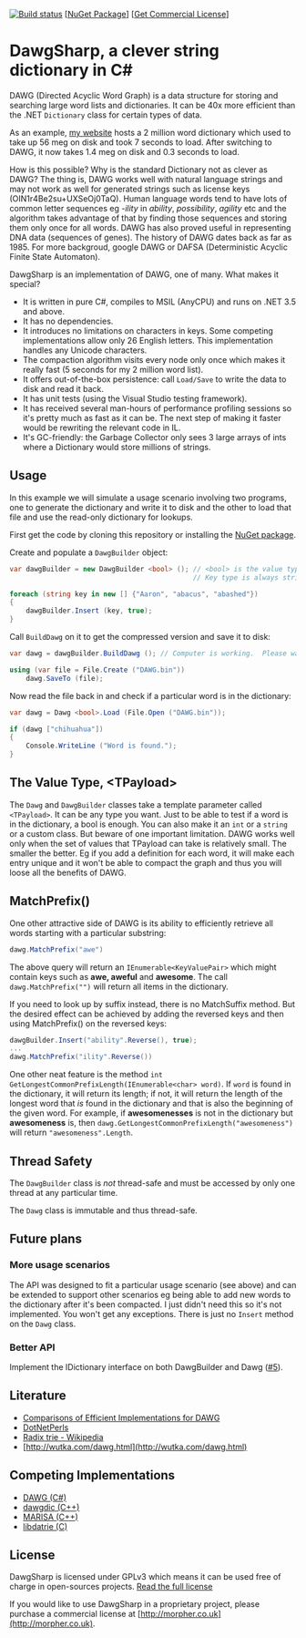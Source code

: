 [![Build status](https://ci.appveyor.com/api/projects/status/4htqh2lt5l5vfgxd?svg=true)](https://ci.appveyor.com/project/morpher/dawgsharp)
  [[NuGet Package](https://www.nuget.org/packages/DawgSharp/)]   [[Get Commercial License](http://morpher.co.uk)]   

DawgSharp, a clever string dictionary in C#
===========================================

DAWG (Directed Acyclic Word Graph) is a data structure for storing and searching large word lists and dictionaries.  It can be 40x more efficient than the .NET ```Dictionary``` class for certain types of data.

As an example, [my website](http://russiangram.com) hosts a 2 million word dictionary which used to take up 56 meg on disk and took 7 seconds to load.  After switching to DAWG, it now takes 1.4 meg on disk and 0.3 seconds to load.

How is this possible?  Why is the standard Dictionary not as clever as DAWG?  The thing is, DAWG works well with natural language strings and may not work as well for generated strings such as license keys (OIN1r4Be2su+UXSeOj0TaQ).  Human language words tend to have lots of common letter sequences eg _-ility_ in _ability_, _possibility_, _agility_ etc and the algorithm takes advantage of that by finding those sequences and storing them only once for all words.  DAWG has also proved useful in representing DNA data (sequences of genes).  The history of DAWG dates back as far as 1985.  For more backgroud, google DAWG or DAFSA (Deterministic Acyclic Finite State Automaton).

DawgSharp is an implementation of DAWG, one of many.  What makes it special?

 * It is written in pure C#, compiles to MSIL (AnyCPU) and runs on .NET 3.5 and above.
 * It has no dependencies.
 * It introduces no limitations on characters in keys.  Some competing implementations allow only 26 English letters.  This implementation handles any Unicode characters.
 * The compaction algorithm visits every node only once which makes it really fast (5 seconds for my 2 million word list).
 * It offers out-of-the-box persistence: call ```Load/Save``` to write the data to disk and read it back.
 * It has unit tests (using the Visual Studio testing framework).
 * It has received several man-hours of performance profiling sessions so it's pretty much as fast as it can be. The next step of making it faster would be rewriting the relevant code in IL.
 * It's GC-friendly: the Garbage Collector only sees 3 large arrays of ints where a Dictionary would store millions of strings.

Usage
-----
In this example we will simulate a usage scenario involving two programs, one to generate the dictionary and write it to disk and the other to load that file and use the read-only dictionary for lookups.

First get the code by cloning this repository or installing the [NuGet package](https://www.nuget.org/packages/DawgSharp/).

Create and populate a ```DawgBuilder``` object:

```csharp
var dawgBuilder = new DawgBuilder <bool> (); // <bool> is the value type.
                                             // Key type is always string.

foreach (string key in new [] {"Aaron", "abacus", "abashed"})
{
    dawgBuilder.Insert (key, true);
}
```

Call ```BuildDawg``` on it to get the compressed version and save it to disk:

```csharp
var dawg = dawgBuilder.BuildDawg (); // Computer is working.  Please wait ...

using (var file = File.Create ("DAWG.bin")) 
    dawg.SaveTo (file);
```

Now read the file back in and check if a particular word is in the dictionary:

```csharp
var dawg = Dawg <bool>.Load (File.Open ("DAWG.bin"));

if (dawg ["chihuahua"])
{
    Console.WriteLine ("Word is found.");
}
```

The Value Type, &lt;TPayload&gt;
----------

The ```Dawg``` and ```DawgBuilder``` classes take a template parameter called ```<TPayload>```.  It can be any type you want.  Just to be able to test if a word is in the dictionary, a bool is enough.  You can also make it an ```int``` or a ```string``` or a custom class.  But beware of one important limitation.  DAWG works well only when the set of values that TPayload can take is relatively small.  The smaller the better.  Eg if you add a definition for each word, it will make each entry unique and it won't be able to compact the graph and thus you will loose all the benefits of DAWG.

MatchPrefix()
-------------
One other attractive side of DAWG is its ability to efficiently retrieve all words starting with a particular substring:

```csharp
dawg.MatchPrefix("awe")
```

The above query will return an ```IEnumerable<KeyValuePair>``` which might contain keys such as **awe, aweful** and **awesome**. The call ```dawg.MatchPrefix("")``` will return all items in the dictionary.

If you need to look up by suffix instead, there is no MatchSuffix method. But the desired effect can be achieved
by adding the reversed keys and then using MatchPrefix() on the reversed keys:

```csharp
dawgBuilder.Insert("ability".Reverse(), true);
...
dawg.MatchPrefix("ility".Reverse())
```

One other neat feature is the method ```int GetLongestCommonPrefixLength(IEnumerable<char> word)```. If ```word``` is found in the dictionary, it will return its length; if not, it will return the length of the longest word that *is* found in the dictionary and that is also the beginning of the given word. For example, if **awesomenesses** is not in the dictionary but **awesomeness** is, then ```dawg.GetLongestCommonPrefixLength("awesomeness")``` will return ```"awesomeness".Length```.

Thread Safety
-------------

The ```DawgBuilder``` class is *not* thread-safe and must be accessed by only one thread at any particular time.

The ```Dawg``` class is immutable and thus thread-safe.

Future plans
------------
### More usage scenarios

The API was designed to fit a particular usage scenario (see above) and can be extended to support other scenarios eg being able to add new words to the dictionary after it's been compacted.  I just didn't need this so it's not implemented.  You won't get any exceptions.  There is just no ```Insert``` method on the ```Dawg``` class.

### Better API

Implement the IDictionary interface on both DawgBuilder and Dawg ([#5](https://github.com/bzaar/DawgSharp/issues/5)).

Literature
----------
 * [Comparisons of Efficient Implementations for DAWG](http://www.ijcte.org/vol8/1018-C024.pdf)
 * [DotNetPerls](http://www.dotnetperls.com/directed-acyclic-word-graph)
 * [Radix trie - Wikipedia](https://en.wikipedia.org/wiki/Radix_tree)
 * [http://wutka.com/dawg.html](http://wutka.com/dawg.html)

Competing Implementations
-------------------------
 * [DAWG (C#)](https://www.nuget.org/packages/DAWG)
 * [dawgdic (C++)](https://code.google.com/p/dawgdic/)
 * [MARISA (C++)](https://code.google.com/p/marisa-trie/)
 * [libdatrie (C)](http://linux.thai.net/~thep/datrie/datrie.html)

License
-------
DawgSharp is licensed under GPLv3 which means it can be used free of charge in open-sources projects. [Read the full license](License.txt)

If you would like to use DawgSharp in a proprietary project, please purchase a commercial license at [http://morpher.co.uk](http://morpher.co.uk).
